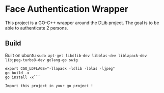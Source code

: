 # Face Authentication Wrapper

This project is a GO-C++ wrapper around the DLib project.
The goal is to be able to authenticate 2 persons.


## Build
Built on ubuntu
`sudo apt-get libdlib-dev libblas-dev liblapack-dev libjpeg-turbo8-dev golang-go swig`


```export CGO_CXXFLAGS="-ldlib -lstdc++ -std=c++11 -lblas -lm -llapack -lsass"
export CGO_LDFLAGS="-llapack -ldlib -lblas -ljpeg"
go build -x
go install -x```

Import this project in your go project !